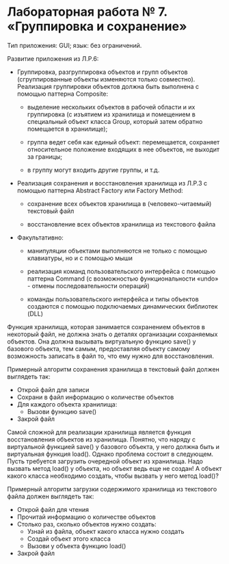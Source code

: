 # Лабораторная работа № 7. «Группировка и сохранение»

Тип приложения: GUI; язык: без ограничений.

Развитие приложения из Л.Р.6:

*	Группировка, разгруппировка объектов и групп объектов (сгруппированные объекты изменяются только совместно). Реализация группировки объектов должна быть выполнена с помощью паттерна Composite:
 
    +	выделение нескольких объектов в рабочей области и их группировка (с изъятием из хранилища и помещением в специальный объект класса Group, который затем обратно помещается в хранилище);
   
    +	группа ведет себя как единый объект: перемещается, сохраняет относительное положение входящих в нее объектов, не выходит за границы;

    +	в группу могут входить другие группы, и т.д.

*	Реализация сохранения и восстановления хранилища из Л.Р.3 с помощью паттерна Abstract Factory или Factory Method:

    +	сохранение всех объектов хранилища в (человеко-читаемый) текстовый файл

    +	восстановление всех объектов хранилища из текстового файла

*	Факультативно:

    +	манипуляции объектами выполняются не только с помощью клавиатуры, но и с помощью мыши

    +	реализация команд пользовательского интерфейса с помощью паттерна Command (с возможностью функциональности «undo» - отмены последовательности операций)

    +	команды пользовательского интерфейса и типы объектов создаются с помощью подключаемых динамических библиотек (DLL)

Функция хранилища, которая занимается сохранением объектов в некоторый файл, не должна знать о деталях организации сохраняемых объектов. Она должна вызывать виртуальную функцию save() у базового объекта, тем самым, предоставляя объекту самому возможность записать в файл то, что ему нужно для восстановления.

Примерный алгоритм сохранения хранилища в текстовый файл должен выглядеть так:
*	Открой файл для записи
*	Сохрани в файл информацию о количестве объектов
*	Для каждого объекта хранилища:
    +	Вызови функцию save()
*	Закрой файл
 
Самой сложной для реализации хранилища является функция восстановления объектов из хранилища. Понятно, что наряду с виртуальной функцией save() у базового объекта, у него должна быть и виртуальная функция load(). Однако проблема состоит в следующем. Пусть требуется загрузить очередной объект из хранилища. Надо вызвать метод load() у объекта, но объект ведь еще не создан! А объект какого класса необходимо создать, чтобы вызвать у него метод load()? 

Примерный алгоритм загрузки содержимого хранилища из текстового файла должен выглядеть так:
*	Открой файл для чтения
*	Прочитай информацию о количестве объектов
*	Столько раз, сколько объектов нужно создать:
    +	Узнай из файла, объект какого класса нужно создать
    +	Создай объект этого класса
    +	Вызови у объекта функцию load()
*	Закрой файл

